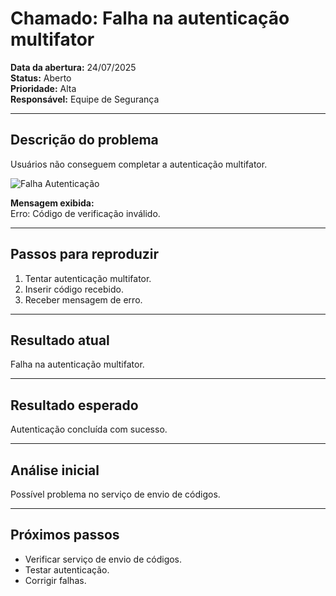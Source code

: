 # Chamado: Falha na autenticação multifator

**Data da abertura:** 24/07/2025  
**Status:** Aberto  
**Prioridade:** Alta  
**Responsável:** Equipe de Segurança

---

## Descrição do problema  
Usuários não conseguem completar a autenticação multifator.

![Falha Autenticação](https://via.placeholder.com/400x200.png?text=Falha+Autenticação)

**Mensagem exibida:**  
Erro: Código de verificação inválido.

---

## Passos para reproduzir  
1. Tentar autenticação multifator.  
2. Inserir código recebido.  
3. Receber mensagem de erro.

---

## Resultado atual  
Falha na autenticação multifator.

---

## Resultado esperado  
Autenticação concluída com sucesso.

---

## Análise inicial  
Possível problema no serviço de envio de códigos.

---

## Próximos passos  
- Verificar serviço de envio de códigos.  
- Testar autenticação.  
- Corrigir falhas.

